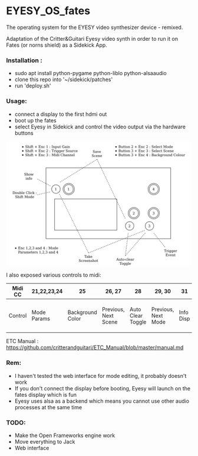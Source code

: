 # EYESY_OS_fates

The operating system for the EYESY video synthesizer device - remixed.

Adaptation of the Critter&Guitari Eyesy video synth in order to run it on Fates (or norns shield) as a Sidekick App.

### Installation :
 - sudo apt install python-pygame python-liblo python-alsaaudio
 - clone this repo into '~/sidekick/patches'
 - run 'deploy.sh'
 
### Usage:
 - connect a display to the first hdmi out
 - boot up the fates
 - select Eyesy in Sidekick and control the video output via the hardware buttons
 
![text](hardware_usage.png)

 
 I also exposed various controls to midi:
  
  | Midi CC    | 21,22,23,24 | 25               | 26, 27               | 28                | 29, 30              | 31        | 32           | 33              | 34                         | 35       | 36         | 37             | 38                       |
|-------|-------------|------------------|----------------------|-------------------|---------------------|-----------|--------------|-----------------|----------------------------|----------|------------|----------------|--------------------------|
| Control | Mode Params | Background Color | Previous, Next Scene | Auto Clear Toggle | Previous, Next Mode | Info Disp | Send Trigger | Take Screenshot | Save or delete (long hold) | ShiftKey | Input Gain | Trigger Source | Midi In Channel (init 1) |

ETC Manual : https://github.com/critterandguitari/ETC_Manual/blob/master/manual.md

### Rem:
- I haven't tested the web interface for mode editing, it probably doesn't work
- If you don't connect the display before booting, Eyesy will launch on the fates display which is fun
- Eyesy uses alsa as a backend which means you cannot use other audio processes at the same time

### TODO:
- Make the Open Frameworks engine work
- Move everything to Jack
- Web interface

